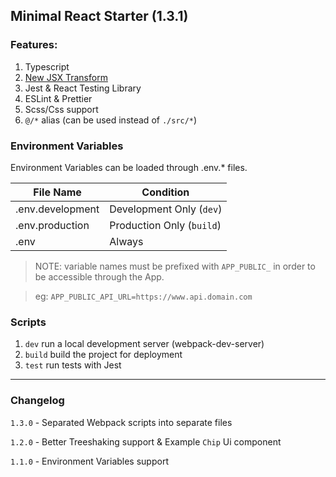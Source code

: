 ## Minimal React Starter (1.3.1)

### Features:

1. Typescript
1. <a href="https://reactjs.org/blog/2020/09/22/introducing-the-new-jsx-transform.html">New JSX Transform</a>
1. Jest & React Testing Library
1. ESLint & Prettier
1. Scss/Css support
1. `@/*` alias
   (can be used instead of `./src/*`)

### Environment Variables
Environment Variables can be loaded through .env.* files.

| File Name        | Condition                 |
|------------------|---------------------------|
| .env.development | Development Only (`dev`)  |
| .env.production  | Production Only (`build`) |
| .env             | Always                    |

> NOTE: variable names must be prefixed with `APP_PUBLIC_`
> in order to be accessible through the App.

> eg: `APP_PUBLIC_API_URL=https://www.api.domain.com`

### Scripts

1. `dev` run a local development server (webpack-dev-server)
1. `build` build the project for deployment
1. `test` run tests with Jest

<hr />

### Changelog

`1.3.0` - Separated Webpack scripts into separate files

`1.2.0` - Better Treeshaking support & Example `Chip` Ui component

`1.1.0` - Environment Variables support
